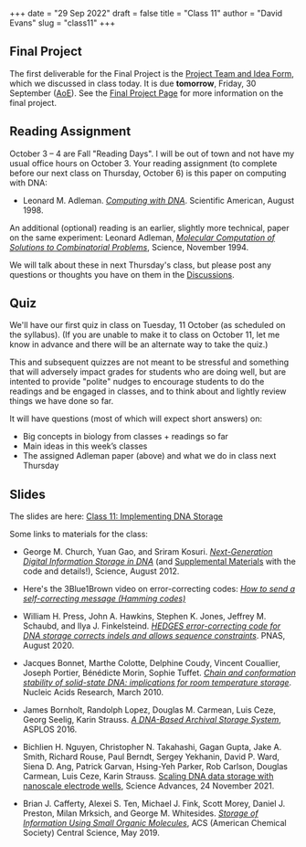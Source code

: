 +++
date = "29 Sep 2022"
draft = false
title = "Class 11"
author = "David Evans"
slug = "class11"
+++

## Final Project

The first deliverable for the Final Project is the [Project Team and Idea Form](https://forms.gle/bu5P7dMipRnnZEG49), which we discussed in class today. It is due **tomorrow**, Friday, 30 September ([AoE](https://en.wikipedia.org/wiki/Anywhere_on_Earth)).  See the [Final Project Page](/finalproject) for more information on the final project.

## Reading Assignment

October 3 &ndash; 4 are Fall "Reading Days". I will be out of town and
not have my usual office hours on October 3. Your reading assignment (to complete before our next class on Thursday, October 6) is this paper on computing with DNA:

- Leonard M. Adleman. [_Computing with DNA_](https://computingbiology.github.io/docs/adleman1998.pdf). Scientific American, August 1998.

An additional (optional) reading is an earlier, slightly more
technical, paper on the same experiment: Leonard Adleman, [_Molecular
Computation of Solutions to Combinatorial
Problems_](/docs/adleman1994.pdf), Science, November 1994.

We will talk about these in next Thursday's class, but please post any questions or thoughts you have on them in the [Discussions](https://github.com/computingbiology/fall2022/discussions).

## Quiz

We'll have our first quiz in class on Tuesday, 11 October (as
scheduled on the syllabus).  (If you are unable to make it to class on
October 11, let me know in advance and there will be an alternate way
to take the quiz.)

This and subsequent quizzes are not meant to be stressful and
something that will adversely impact grades for students who are doing
well, but are intented to provide "polite" nudges to encourage
students to do the readings and be engaged in classes, and to think
about and lightly review things we have done so far.

It will have questions (most of which will expect short answers) on:

- Big concepts in biology from classes + readings so far
- Main ideas in this week’s classes
- The assigned Adleman paper (above) and what we do in class next Thursday


## Slides

The slides are here: [Class 11: Implementing DNA Storage]()

Some links to materials for the class:

- George M. Church, Yuan Gao, and Sriram Kosuri. [_Next-Generation Digital Information Storage in DNA_](/docs/church2012.pdf) (and [Supplemental Materials](/docs/church.sm.pdf) with the code and details!), Science, August 2012. 

- Here's the 3Blue1Brown video on error-correcting codes: [_How to send a self-correcting message (Hamming codes)_](https://www.youtube.com/watch?v=X8jsijhllIA)

- William H. Press, John A. Hawkins, Stephen K. Jones, Jeffrey M. Schaubd, and Ilya J. Finkelsteind. [_HEDGES error-correcting code for DNA storage corrects indels and allows sequence constraints_](https://www.pnas.org/doi/pdf/10.1073/pnas.2004821117). PNAS, August 2020.

- Jacques Bonnet, Marthe Colotte, Delphine Coudy, Vincent Couallier, Joseph Portier, Bénédicte Morin, Sophie Tuffet. [_Chain and conformation stability of solid-state DNA: implications for room temperature storage_](https://academic.oup.com/nar/article/38/5/1531/3112491). Nucleic Acids Research, March 2010.

- James Bornholt, Randolph Lopez, Douglas M. Carmean, Luis Ceze, Georg Seelig, Karin Strauss. [_A DNA-Based Archival Storage System_](https://homes.cs.washington.edu/~luisceze/publications/dnastorage-asplos16.pdf), ASPLOS 2016.

- Bichlien H. Nguyen, Christopher N. Takahashi, Gagan Gupta, Jake A. Smith, Richard Rouse, Paul Berndt, Sergey Yekhanin, David P. Ward, Siena D. Ang, Patrick Garvan, Hsing-Yeh Parker, Rob Carlson, Douglas Carmean, Luis Ceze, Karin Strauss. [Scaling DNA data storage with nanoscale electrode wells](https://www.science.org/doi/10.1126/sciadv.abi6714), Science Advances, 24 November 2021.

- Brian J. Cafferty, Alexei S. Ten, Michael J. Fink, Scott Morey, Daniel J. Preston, Milan Mrksich, and George M. Whitesides. [_Storage of Information Using Small Organic Molecules_](https://pubs.acs.org/doi/pdf/10.1021/acscentsci.9b00210), ACS (American Chemical Society) Central Science, May 2019.